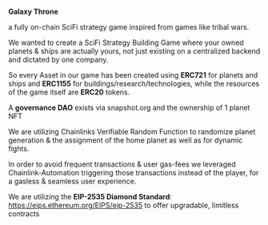 **Galaxy Throne**

a fully on-chain SciFi strategy game inspired from games like tribal wars.


We wanted to create a SciFi Strategy Building Game where your owned planets & ships are actually yours, not just existing on a centralized backend and dictated by one company.

So every Asset in our game has been created using **ERC721** for planets and ships and **ERC1155** for buildings/research/technologies, while the resources of the game itself are **ERC20** tokens. 

A **governance DAO** exists via snapshot.org and the ownership of 1 planet NFT

We are utilizing Chainlinks Verifiable Random Function to randomize planet generation & the assignment of the home planet as well as for dynamic fights.

In order to avoid frequent transactions & user gas-fees we leveraged Chainlink-Automation triggering those transactions instead of the player, for a gasless & seamless user experience.


We are utilizing the **EIP-2535 Diamond Standard**: https://eips.ethereum.org/EIPS/eip-2535 to offer upgradable, limitless contracts

